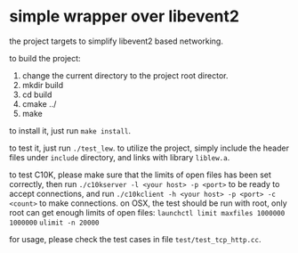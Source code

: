 simple wrapper over libevent2
=======================================
the project targets to simplify libevent2 based networking.

to build the project:

1.  change the current directory to the project root director.
2.  mkdir build
3.  cd build
4.  cmake ../
5.  make

to install it, just run `make install`.

to test it, just run `./test_lew`.
to utilize the project, simply include the header files under `include`
directory, and links with library `liblew.a`.

to test C10K, please make sure that the limits of open files has been set
correctly, then run `./c10kserver -l <your host> -p <port>` to be ready to
accept connections, and run `./c10kclient -h <your host> -p <port> -c <count>`
to make connections.
on OSX, the test should be run with root, only root can get enough limits
of open files:
    `launchctl limit maxfiles 1000000 1000000`
    `ulimit -n 20000`

for usage, please check the test cases in file `test/test_tcp_http.cc`.

